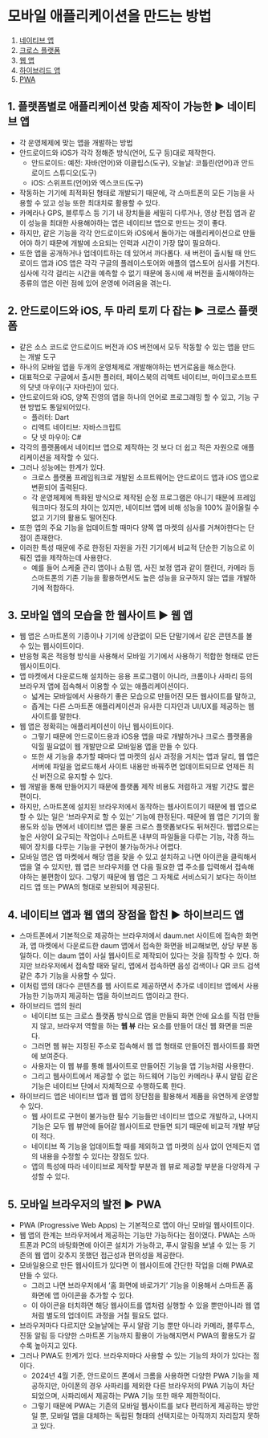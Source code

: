 # 모바일 애플리케이션을 만드는 방법

1. [네이티브 앱](#1-플랫폼별로-애플리케이션-맞춤-제작이-가능한-네이티브-앱)
2. [크로스 플랫폼](#2-안드로이드와-ios-두-마리-토끼-다-잡는-크로스-플랫폼)
3. [웹 앱](#3-모바일-앱의-모습을-한-웹사이트-웹-앱)
4. [하이브리드 앱](#4-네이티브-앱과-웹-앱의-장점을-합친-하이브리드-앱)
5. [PWA](#5-모바일-브라우저의-발전-pwa)


## 1. 플랫폼별로 애플리케이션 맞춤 제작이 가능한 ▶️ 네이티브 앱

- 각 운영체제에 맞는 앱을 개발하는 방법
- 안드로이드와 iOS가 각각 정해준 방식(언어, 도구 등)대로 제작한다.
    - 안드로이드: 예전: 자바(언어)와 이클립스(도구), 오늘날: 코틀린(언어)과 안드로이드 스튜디오(도구)
    - iOS: 스위프트(언어)와 엑스코드(도구)
- 작동하는 기기에 최적화된 형태로 개발되기 때문에, 각 스마트폰의 모든 기능을 사용할 수 있고 성능 또한 최대치로 활용할 수 있다.
- 카메라나 GPS, 블루투스 등 기기 내 장치들을 세밀히 다루거나, 영상 편집 앱과 같이 성능을 최대한 사용해야하는 앱은 네이티브 앱으로 만드는 것이 좋다.
- 하지만, 같은 기능을 각각 안드로이드와 iOS에서 돌아가는 애플리케이션으로 만들어야 하기 때문에 개발에 소요되는 인력과 시간이 가장 많이 필요하다.
- 또한 앱을 공개하거나 업데이트하는 데 있어서 까다롭다. 새 버전이 출시될 때 안드로이드 앱과 iOS 앱은 각각 구글의 플레이스토어와 애플의 앱스토어 심사를 거친다. 심사에 각각 걸리는 시간을 예측할 수 없기 때문에 동시에 새 버전을 출시해야하는 종류의 앱은 이런 점에 있어 운영에 어려움을 겪는다.

## 2. 안드로이드와 iOS, 두 마리 토끼 다 잡는 ▶️ 크로스 플랫폼

- 같은 소스 코드로 안드로이드 버전과 iOS 버전에서 모두 작동할 수 있는 앱을 만드는 개발 도구
- 하나의 모바일 앱을 두개의 운영체제로 개발해야하는 번거로움을 해소한다.
- 대표적으로 구글에서 출시한 플러터, 페이스북의 리액트 네이티브, 마이크로소프트의 닷넷 마우이(구 자마린)이 있다.
- 안드로이드와 iOS, 양쪽 진영의 앱을 하나의 언어로 프로그래밍 할 수 있고, 기능 구현 방법도 통일되어있다.
    - 플러터: Dart
    - 리액트 네이티브: 자바스크립트
    - 닷 넷 마우이: C#
- 각각의 플랫폼에서 네이티브 앱으로 제작하는 것 보다 더 쉽고 적은 자원으로 애플리케이션을 제작할 수 있다.
- 그러나 성능에는 한계가 있다.
    - 크로스 플랫폼 프레임워크로 개발된 소프트웨어는 안드로이드 앱과 iOS 앱으로 변환되어 출력된다.
    - 각 운영체제에 특화된 방식으로 제작된 순정 프로그램은 아니기 때문에 프레임워크마다 정도의 차이는 있지만, 네이티브 앱에 비해 성능을 100% 끌어올릴 수 없고 기기의 활용도 떨어진다.
- 또한 앱의 주요 기능을 업데이트할 때마다 양쪽 앱 마켓의 심사를 거쳐야한다는 단점이 존재한다.
- 이러한 특성 때문에 주로 한정된 자원을 가진 기기에서 비교적 단순한 기능으로 이뤄진 앱을 제작하는데 사용한다.
    - 예를 들어 스케줄 관리 앱이나 쇼핑 앱, 사진 보정 앱과 같이 캘린더, 카메라 등 스마트폰의 기존 기능을 활용하면서도 높은 성능을 요구하지 않는 앱을 개발하기에 적합하다.

## 3. 모바일 앱의 모습을 한 웹사이트 ▶️ 웹 앱

- 웹 앱은 스마트폰의 기종이나 기기에 상관없이 모든 단말기에서 같은 콘텐츠를 볼 수 있는 웹사이트이다.
- 반응형 혹은 적응형 방식을 사용해서 모바일 기기에서 사용하기 적합한 형태로 만든 웹사이트이다.
- 앱 마켓에서 다운로드해 설치하는 응용 프로그램이 아니라, 크롬이나 사파리 등의 브라우저 앱에 접속해서 이용할 수 있는 애플리케이션이다.
    - 넓게는 모바일에서 사용하기 좋은 모습으로 만들어진 모든 웹사이트를 말하고,
    - 좁게는 다른 스마트폰 애플리케이션과 유사한 디자인과 UI/UX를 제공하는 웹사이트를 말한다.
- 웹 앱은 정확히는 애플리케이션이 아닌 웹사이트이다.
    - 그렇기 때문에 안드로이드용과 iOS용 앱을 따로 개발하거나 크로스 플랫폼을 익힐 필요없이 웹 개발만으로 모바일용 앱을 만들 수 있다.
    - 또한 새 기능을 추가할 때마다 앱 마켓의 심사 과정을 거치는 앱과 달리, 웹 앱은 서버에 파일을 업로드해서 사이트 내용만 바꿔주면 업데이트되므로 언제든 최신 버전으로 유지할 수 있다.
- 웹 개발을 통해 만들어지기 때문에 플랫폼 제작 비용도 저렴하고 개발 기간도 짧은 편이다.
- 하지만, 스마트폰에 설치된 브라우저에서 동작하는 웹사이트이기 때문에 웹 앱으로 할 수 있는 일은 ‘브라우저로 할 수 있는’ 기능에 한정된다. 때문에 웹 앱은 기기의 활용도와 성능 면에서 네이티브 앱은 물론 크로스 플랫폼보다도 뒤쳐진다. 웹앱으로는 높은 사양이 요구되는 작업이나 스마트폰 내부의 파일들을 다루는 기능, 각종 하느웨어 장치를 다루는 기능을 구현이 불가능하거나 어렵다.
- 모바일 앱은 앱 마켓에서 해당 앱을 찾을 수 있고 설치하고 나면 아이콘을 클릭해서 앱을 열 수 있지만, 웹 앱은 브라우저를 연 다음 필요한 앱 주소를 입력해서 접속해야하는 불편함이 있다. 그렇기 때문에 웹 앱은 그 자체로 서비스되기 보다는 하이브리드 앱 또는 PWA의 형대로 보완되어 제공된다.

## 4. 네이티브 앱과 웹 앱의 장점을 합친 ▶️ 하이브리드 앱

- 스마트폰에서 기본적으로 제공하는 브라우저에서 daum.net 사이트에 접속한 화면과, 앱 마켓에서 다운로드한 daum 앱에서 접속한 화면을 비교해보면, 상당 부분 동일하다. 이는 daum 앱이 사실 웹사이트로 제작되어 있다는 것을 짐작할 수 있다. 하지만 브라우저에서 접속할 때와 달리, 앱에서 접속하면 음성 검색이나 QR 코드 검색 같은 추가 기능을 사용할 수 있다.
- 이처럼 앱의 대다수 콘텐츠를 웹 사이트로 제공하면서 추가로 네이티브 앱에서 사용 가능한 기능까지 제공하는 앱을 하이브리드 앱이라고 한다.
- 하이브리드 앱의 원리
    - 네이티브 또는 크로스 플랫폼 방식으로 앱을 만들되 화면 안에 요소를 직접 만들지 않고, 브라우저 역할을 하는 **웹 뷰** 라는 요소를 만들어 대신 웹 화면을 띄운다.
    - 그러면 웹 뷰는 지정된 주소로 접속해서 웹 앱 형태로 만들어진 웹사이트를 화면에 보여준다.
    - 사용자는 이 웹 뷰를 통해 웹사이트로 만들어진 기능을 앱 기능처럼 사용한다.
    - 그리고 웹사이트에서 제공할 수 없는 하드웨어 기능인 카메라나 푸시 알림 같은 기능은 네이티브 단에서 자체적으로 수행하도록 한다.
- 하이브리드 앱은 네이티브 앱과 웹 앱의 장단점을 활용해서 제품을 유연하게 운영할 수 있다.
    - 웹 사이트로 구현이 불가능한 필수 기능들만 네이티브 앱으로 개발하고, 나머지 기능은 모두 웹 뷰안에 들어갈 웹사이트로 만들면 되기 때문에 비교적 개발 부담이 적다.
    - 네이티브 쪽 기능을 업데이트할 때를 제외하고 앱 마켓의 심사 없이 언제든지 앱의 내용을 수정할 수 있다는 장점도 있다.
    - 앱의 특성에 따라 네이티브로 제작할 부분과 웹 뷰로 제공할 부분을 다양하게 구성할 수 있다.

## 5. 모바일 브라우저의 발전 ▶️ PWA

- PWA (Progressive Web Apps) 는 기본적으로 앱이 아닌 모바일 웹사이트이다.
- 웹 앱의 한계는 브라우저에서 제공하는 기능만 가능하다는 점이였다. PWA는 스마트폰과 PC의 바탕화면에 아이콘 설치가 가능하고, 푸시 알림을 보낼 수 있는 등 기존의 웹 앱이 갖추지 못했던 접근성과 편의성을 제공한다.
- 모바일용으로 만든 웹사이트가 있다면 이 웹사이트에 간단한 작업을 더해 PWA로 만들 수 있다.
    - 그러고 나면 브라우저에서 ‘홈 화면에 바로가기’ 기능을 이용해서 스마트폰 홈 화면에 앱 아이콘을 추가할 수 있다.
    - 이 아이콘을 터치하면 해당 웹사이트를 앱처럼 실행할 수 있을 뿐만아니라 웹 앱처럼 별도의 업데이트 과정을 거칠 필요도 없다.
- 브라우저마다 다르지만 오늘날에는 푸시 알람 기능 뿐만 아니라 카메라, 블루투스, 진동 알림 등 다양한 스마트폰 기능까지 활용이 가능해지면서 PWA의 활용도가 갈수록 높아지고 있다.
- 그러나 PWA도 한계가 있다. 브라우저마다 사용할 수 있는 기능의 차이가 있다는 점이다.
    - 2024년 4월 기준, 안드로이드 폰에서 크롬을 사용하면 다양한 PWA 기능을 제공하지만, 아이폰의 경우 사파리를 제외한 다른 브라우저의 PWA 기능이 차단되었으며, 사파리에서 제공하는 PWA 기능 또한 매우 제한적이다.
    - 그렇기 때문에 PWA는 기존의 모바일 웹사이트를 보다 편리하게 제공하는 방안일 뿐, 모바일 앱을 대체하는 독립된 형태의 선택지로는 아직까지 자리잡지 못하고 있다.
